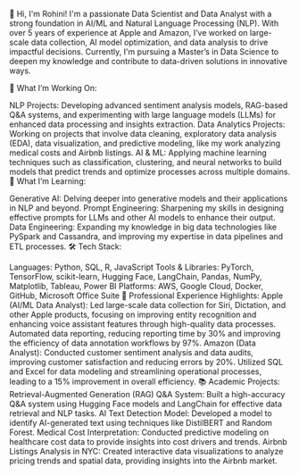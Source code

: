 👋 Hi, I'm Rohini!
I'm a passionate Data Scientist and Data Analyst with a strong foundation in AI/ML and Natural Language Processing (NLP). With over 5 years of experience at Apple and Amazon, I’ve worked on large-scale data collection, AI model optimization, and data analysis to drive impactful decisions. Currently, I'm pursuing a Master’s in Data Science to deepen my knowledge and contribute to data-driven solutions in innovative ways.

🚀 What I’m Working On:

NLP Projects: Developing advanced sentiment analysis models, RAG-based Q&A systems, and experimenting with large language models (LLMs) for enhanced data processing and insights extraction.
Data Analytics Projects: Working on projects that involve data cleaning, exploratory data analysis (EDA), data visualization, and predictive modeling, like my work analyzing medical costs and Airbnb listings.
AI & ML: Applying machine learning techniques such as classification, clustering, and neural networks to build models that predict trends and optimize processes across multiple domains.
🌱 What I’m Learning:

Generative AI: Delving deeper into generative models and their applications in NLP and beyond.
Prompt Engineering: Sharpening my skills in designing effective prompts for LLMs and other AI models to enhance their output.
Data Engineering: Expanding my knowledge in big data technologies like PySpark and Cassandra, and improving my expertise in data pipelines and ETL processes.
🛠️ Tech Stack:

Languages: Python, SQL, R, JavaScript
Tools & Libraries: PyTorch, TensorFlow, scikit-learn, Hugging Face, LangChain, Pandas, NumPy, Matplotlib, Tableau, Power BI
Platforms: AWS, Google Cloud, Docker, GitHub, Microsoft Office Suite
🌟 Professional Experience Highlights:
Apple (AI/ML Data Analyst):
Led large-scale data collection for Siri, Dictation, and other Apple products, focusing on improving entity recognition and enhancing voice assistant features through high-quality data processes.
Automated data reporting, reducing reporting time by 30% and improving the efficiency of data annotation workflows by 97%.
Amazon (Data Analyst):
Conducted customer sentiment analysis and data audits, improving customer satisfaction and reducing errors by 20%.
Utilized SQL and Excel for data modeling and streamlining operational processes, leading to a 15% improvement in overall efficiency.
📚 Academic Projects:
Retrieval-Augmented Generation (RAG) Q&A System: Built a high-accuracy Q&A system using Hugging Face models and LangChain for effective data retrieval and NLP tasks.
AI Text Detection Model: Developed a model to identify AI-generated text using techniques like DistilBERT and Random Forest.
Medical Cost Interpretation: Conducted predictive modeling on healthcare cost data to provide insights into cost drivers and trends.
Airbnb Listings Analysis in NYC: Created interactive data visualizations to analyze pricing trends and spatial data, providing insights into the Airbnb market.



<!---
ro468/ro468 is a ✨ special ✨ repository because its `README.md` (this file) appears on your GitHub profile.
You can click the Preview link to take a look at your changes.
--->
